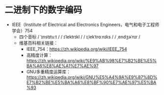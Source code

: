 # 二进制下的数字编码
 - IEEE（Institute of Electrical and Electronics Engineers，电气和电子工程师学会）754   
    - 四个音标 / ˈɪnstɪtuːt / / ɪˈlektrɪkl / / ɪˌlekˈtrɑːnɪks / / ˌendʒəˈnɪr /
    - 维基百科相关链接：
        - IEEE_754：https://zh.wikipedia.org/wiki/IEEE_754
        - 高精度计算：https://zh.wikipedia.org/wiki/%E9%AB%98%E7%B2%BE%E5%BA%A6%E8%AE%A1%E7%AE%97
        - GNU多重精度运算库：https://zh.wikipedia.org/wiki/GNU%E5%A4%9A%E9%87%8D%E7%B2%BE%E5%BA%A6%E8%BF%90%E7%AE%97%E5%BA%93